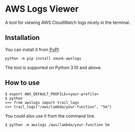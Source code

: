 
# AWS Logs Viewer

A tool for viewing AWS CloudWatch logs nicely in the terminal.

## Installation

You can install it from [PyPI](https://pypi.org/project/zmunk-awslogs/):

    python -m pip install zmunk-awslogs

The tool is supported on Python 3.10 and above.

## How to use

    $ export AWS_DEFAULT_PROFILE=<your-profile>
    $ python
    >>> from awslogs import trail_logs
    >>> trail_logs("/aws/lambda/your-function", "5m")

You could also use it from the command line.

    $ python -m awslogs /aws/lambda/your-function 5m
